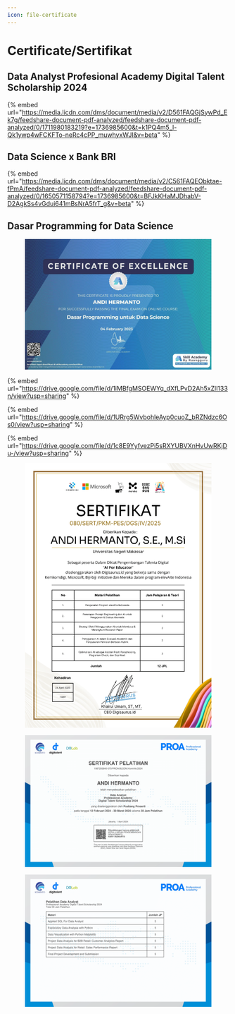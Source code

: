 ```yaml
---
icon: file-certificate
---
```


# Certificate/Sertifikat

## Data Analyst Profesional Academy Digital Talent Scholarship 2024

{% embed url="https://media.licdn.com/dms/document/media/v2/D561FAQGjSywPd_Ek7g/feedshare-document-pdf-analyzed/feedshare-document-pdf-analyzed/0/1711980183219?e=1736985600&t=k1PQ4m5_l-Qk1ywp4wFCKFTo-neRc4cPP_muwhyxWJI&v=beta" %}

## Data Science x Bank BRI

{% embed url="https://media.licdn.com/dms/document/media/v2/C561FAQEObktae-fPmA/feedshare-document-pdf-analyzed/feedshare-document-pdf-analyzed/0/1650571158794?e=1736985600&t=BFJkKHaMJDhabV-D2AgkSs4vGdui641mBsNrA5frT_g&v=beta" %}

## Dasar Programming for Data Science

<figure><img src="../.gitbook/assets/image (19).png" alt=""><figcaption></figcaption></figure>

{% embed url="https://drive.google.com/file/d/1iMBfgMSOEWYq_dXfLPvD2Ah5xZll133n/view?usp=sharing" %}

{% embed url="https://drive.google.com/file/d/1URrg5WvbohleAyp0cuoZ_bRZNdzc6Os0/view?usp=sharing" %}



{% embed url="https://drive.google.com/file/d/1c8E9YyfvezPi5sRXYUBVXnHvUwRKjDu-/view?usp=sharing" %}

<figure><img src="../.gitbook/assets/ANDI HERMANTO, S.E., M.Si-1.png" alt=""><figcaption></figcaption></figure>

<div><figure><img src="../.gitbook/assets/1711980183219-1.png" alt=""><figcaption></figcaption></figure> <figure><img src="../.gitbook/assets/1711980183219-2.png" alt=""><figcaption></figcaption></figure></div>
